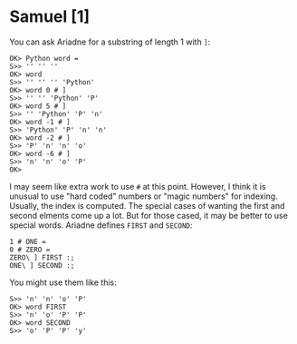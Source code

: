 # Samuel [1]

You can ask Ariadne for a substring of length 1 with `]`:

    OK> Python word =
    S>> '' '' ''
    OK> word
    S>> '' '' '' 'Python'
    OK> word 0 # ]
    S>> '' '' 'Python' 'P'
    OK> word 5 # ]
    S>> '' 'Python' 'P' 'n'
    OK> word -1 # ]
    S>> 'Python' 'P' 'n' 'n'
    OK> word -2 # ]
    S>> 'P' 'n' 'n' 'o'
    OK> word -6 # ]
    S>> 'n' 'n' 'o' 'P'
    OK>
    
I may seem like extra work to use `#` at this point.
However, I think it is unusual to use "hard coded" numbers or "magic numbers" for indexing.
Usually, the index is computed.
The special cases of wanting the first and second elments come up a lot.
But for those cased, it may be better to use special words.
Ariadne defines `FIRST` and `SECOND`:

    1 # ONE =
    0 # ZERO =
    ZERO\ ] FIRST :;
    ONE\ ] SECOND :;
    
You might use them like this:
    
    S>> 'n' 'n' 'o' 'P'
    OK> word FIRST
    S>> 'n' 'o' 'P' 'P'
    OK> word SECOND
    S>> 'o' 'P' 'P' 'y'
    
